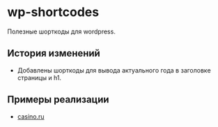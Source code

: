 # wp-shortcodes
Полезные шорткоды для wordpress.

## История изменений
+ Добавлены шорткоды для вывода актуального года в заголовке страницы и h1. 

## Примеры реализации
+ [casino.ru](https://casino.ru)
